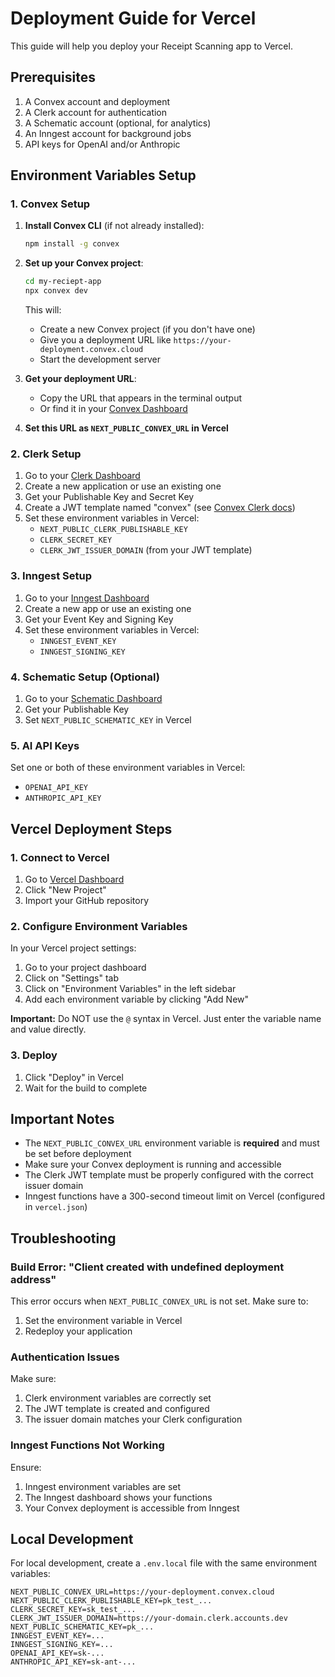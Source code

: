 # Deployment Guide for Vercel

This guide will help you deploy your Receipt Scanning app to Vercel.

## Prerequisites

1. A Convex account and deployment
2. A Clerk account for authentication
3. A Schematic account (optional, for analytics)
4. An Inngest account for background jobs
5. API keys for OpenAI and/or Anthropic

## Environment Variables Setup

### 1. Convex Setup
1. **Install Convex CLI** (if not already installed):
   ```bash
   npm install -g convex
   ```

2. **Set up your Convex project**:
   ```bash
   cd my-reciept-app
   npx convex dev
   ```
   This will:
   - Create a new Convex project (if you don't have one)
   - Give you a deployment URL like `https://your-deployment.convex.cloud`
   - Start the development server

3. **Get your deployment URL**:
   - Copy the URL that appears in the terminal output
   - Or find it in your [Convex Dashboard](https://dashboard.convex.dev/)

4. **Set this URL as `NEXT_PUBLIC_CONVEX_URL` in Vercel**

### 2. Clerk Setup
1. Go to your [Clerk Dashboard](https://dashboard.clerk.com/)
2. Create a new application or use an existing one
3. Get your Publishable Key and Secret Key
4. Create a JWT template named "convex" (see [Convex Clerk docs](https://docs.convex.dev/auth/clerk))
5. Set these environment variables in Vercel:
   - `NEXT_PUBLIC_CLERK_PUBLISHABLE_KEY`
   - `CLERK_SECRET_KEY`
   - `CLERK_JWT_ISSUER_DOMAIN` (from your JWT template)

### 3. Inngest Setup
1. Go to your [Inngest Dashboard](https://app.inngest.com/)
2. Create a new app or use an existing one
3. Get your Event Key and Signing Key
4. Set these environment variables in Vercel:
   - `INNGEST_EVENT_KEY`
   - `INNGEST_SIGNING_KEY`

### 4. Schematic Setup (Optional)
1. Go to your [Schematic Dashboard](https://schematic.dev/)
2. Get your Publishable Key
3. Set `NEXT_PUBLIC_SCHEMATIC_KEY` in Vercel

### 5. AI API Keys
Set one or both of these environment variables in Vercel:
- `OPENAI_API_KEY`
- `ANTHROPIC_API_KEY`

## Vercel Deployment Steps

### 1. Connect to Vercel
1. Go to [Vercel Dashboard](https://vercel.com/dashboard)
2. Click "New Project"
3. Import your GitHub repository

### 2. Configure Environment Variables
In your Vercel project settings:

1. Go to your project dashboard
2. Click on "Settings" tab
3. Click on "Environment Variables" in the left sidebar
4. Add each environment variable by clicking "Add New"

**Important:** Do NOT use the `@` syntax in Vercel. Just enter the variable name and value directly.

### 3. Deploy
1. Click "Deploy" in Vercel
2. Wait for the build to complete

## Important Notes

- The `NEXT_PUBLIC_CONVEX_URL` environment variable is **required** and must be set before deployment
- Make sure your Convex deployment is running and accessible
- The Clerk JWT template must be properly configured with the correct issuer domain
- Inngest functions have a 300-second timeout limit on Vercel (configured in `vercel.json`)

## Troubleshooting

### Build Error: "Client created with undefined deployment address"
This error occurs when `NEXT_PUBLIC_CONVEX_URL` is not set. Make sure to:
1. Set the environment variable in Vercel
2. Redeploy your application

### Authentication Issues
Make sure:
1. Clerk environment variables are correctly set
2. The JWT template is created and configured
3. The issuer domain matches your Clerk configuration

### Inngest Functions Not Working
Ensure:
1. Inngest environment variables are set
2. The Inngest dashboard shows your functions
3. Your Convex deployment is accessible from Inngest

## Local Development

For local development, create a `.env.local` file with the same environment variables:

```env
NEXT_PUBLIC_CONVEX_URL=https://your-deployment.convex.cloud
NEXT_PUBLIC_CLERK_PUBLISHABLE_KEY=pk_test_...
CLERK_SECRET_KEY=sk_test_...
CLERK_JWT_ISSUER_DOMAIN=https://your-domain.clerk.accounts.dev
NEXT_PUBLIC_SCHEMATIC_KEY=pk_...
INNGEST_EVENT_KEY=...
INNGEST_SIGNING_KEY=...
OPENAI_API_KEY=sk-...
ANTHROPIC_API_KEY=sk-ant-...
```
